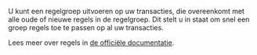 U kunt een regelgroep uitvoeren op uw transacties, die overeenkomt met alle oude of nieuwe regels in de regelgroep. Dit stelt u in staat om snel een groep regels toe te passen op al uw transacties.

Lees meer over regels in [de officiële documentatie](https://firefly-iii.readthedocs.io/en/latest/advanced/rules.html).